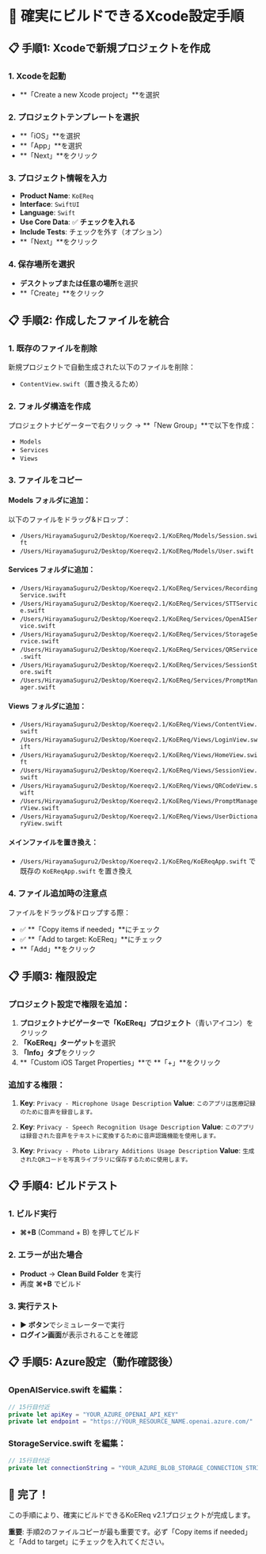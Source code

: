 # 🎯 確実にビルドできるXcode設定手順

## 📋 手順1: Xcodeで新規プロジェクトを作成

### 1. Xcodeを起動
- **「Create a new Xcode project」**を選択

### 2. プロジェクトテンプレートを選択
- **「iOS」**を選択
- **「App」**を選択
- **「Next」**をクリック

### 3. プロジェクト情報を入力
- **Product Name**: `KoEReq`
- **Interface**: `SwiftUI`
- **Language**: `Swift`
- **Use Core Data**: ✅ **チェックを入れる**
- **Include Tests**: チェックを外す（オプション）
- **「Next」**をクリック

### 4. 保存場所を選択
- **デスクトップまたは任意の場所**を選択
- **「Create」**をクリック

## 📋 手順2: 作成したファイルを統合

### 1. 既存のファイルを削除
新規プロジェクトで自動生成された以下のファイルを削除：
- `ContentView.swift`（置き換えるため）

### 2. フォルダ構造を作成
プロジェクトナビゲーターで右クリック → **「New Group」**で以下を作成：
- `Models`
- `Services`
- `Views`

### 3. ファイルをコピー

#### Models フォルダに追加：
以下のファイルをドラッグ&ドロップ：
- `/Users/HirayamaSuguru2/Desktop/Koereqv2.1/KoEReq/Models/Session.swift`
- `/Users/HirayamaSuguru2/Desktop/Koereqv2.1/KoEReq/Models/User.swift`

#### Services フォルダに追加：
- `/Users/HirayamaSuguru2/Desktop/Koereqv2.1/KoEReq/Services/RecordingService.swift`
- `/Users/HirayamaSuguru2/Desktop/Koereqv2.1/KoEReq/Services/STTService.swift`
- `/Users/HirayamaSuguru2/Desktop/Koereqv2.1/KoEReq/Services/OpenAIService.swift`
- `/Users/HirayamaSuguru2/Desktop/Koereqv2.1/KoEReq/Services/StorageService.swift`
- `/Users/HirayamaSuguru2/Desktop/Koereqv2.1/KoEReq/Services/QRService.swift`
- `/Users/HirayamaSuguru2/Desktop/Koereqv2.1/KoEReq/Services/SessionStore.swift`
- `/Users/HirayamaSuguru2/Desktop/Koereqv2.1/KoEReq/Services/PromptManager.swift`

#### Views フォルダに追加：
- `/Users/HirayamaSuguru2/Desktop/Koereqv2.1/KoEReq/Views/ContentView.swift`
- `/Users/HirayamaSuguru2/Desktop/Koereqv2.1/KoEReq/Views/LoginView.swift`
- `/Users/HirayamaSuguru2/Desktop/Koereqv2.1/KoEReq/Views/HomeView.swift`
- `/Users/HirayamaSuguru2/Desktop/Koereqv2.1/KoEReq/Views/SessionView.swift`
- `/Users/HirayamaSuguru2/Desktop/Koereqv2.1/KoEReq/Views/QRCodeView.swift`
- `/Users/HirayamaSuguru2/Desktop/Koereqv2.1/KoEReq/Views/PromptManagerView.swift`
- `/Users/HirayamaSuguru2/Desktop/Koereqv2.1/KoEReq/Views/UserDictionaryView.swift`

#### メインファイルを置き換え：
- `/Users/HirayamaSuguru2/Desktop/Koereqv2.1/KoEReq/KoEReqApp.swift` で既存の `KoEReqApp.swift` を置き換え

### 4. ファイル追加時の注意点
ファイルをドラッグ&ドロップする際：
- ✅ **「Copy items if needed」**にチェック
- ✅ **「Add to target: KoEReq」**にチェック
- **「Add」**をクリック

## 📋 手順3: 権限設定

### プロジェクト設定で権限を追加：
1. **プロジェクトナビゲーターで「KoEReq」プロジェクト**（青いアイコン）をクリック
2. **「KoEReq」ターゲット**を選択
3. **「Info」タブ**をクリック
4. **「Custom iOS Target Properties」**で **「+」**をクリック

### 追加する権限：
1. **Key**: `Privacy - Microphone Usage Description`
   **Value**: `このアプリは医療記録のために音声を録音します。`

2. **Key**: `Privacy - Speech Recognition Usage Description`
   **Value**: `このアプリは録音された音声をテキストに変換するために音声認識機能を使用します。`

3. **Key**: `Privacy - Photo Library Additions Usage Description`
   **Value**: `生成されたQRコードを写真ライブラリに保存するために使用します。`

## 📋 手順4: ビルドテスト

### 1. ビルド実行
- **⌘+B** (Command + B) を押してビルド

### 2. エラーが出た場合
- **Product** → **Clean Build Folder** を実行
- 再度 **⌘+B** でビルド

### 3. 実行テスト
- **▶️ ボタン**でシミュレーターで実行
- **ログイン画面**が表示されることを確認

## 📋 手順5: Azure設定（動作確認後）

### OpenAIService.swift を編集：
```swift
// 15行目付近
private let apiKey = "YOUR_AZURE_OPENAI_API_KEY"
private let endpoint = "https://YOUR_RESOURCE_NAME.openai.azure.com/"
```

### StorageService.swift を編集：
```swift
// 15行目付近
private let connectionString = "YOUR_AZURE_BLOB_STORAGE_CONNECTION_STRING"
```

## 🎉 完了！

この手順により、確実にビルドできるKoEReq v2.1プロジェクトが完成します。

**重要**: 手順2のファイルコピーが最も重要です。必ず「Copy items if needed」と「Add to target」にチェックを入れてください。